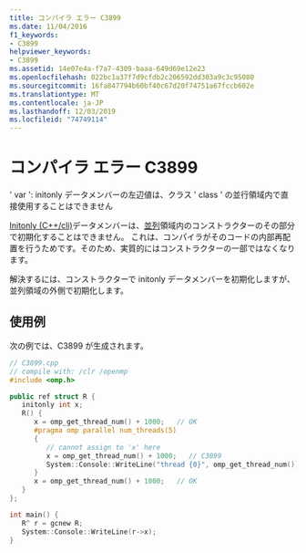 ```yaml
---
title: コンパイラ エラー C3899
ms.date: 11/04/2016
f1_keywords:
- C3899
helpviewer_keywords:
- C3899
ms.assetid: 14e07e4a-f7a7-4309-baaa-649d69e12e23
ms.openlocfilehash: 022bc1a37f7d9cfdb2c206592dd303a9c3c95080
ms.sourcegitcommit: 16fa847794b60bf40c67d20f74751a67fccb602e
ms.translationtype: MT
ms.contentlocale: ja-JP
ms.lasthandoff: 12/03/2019
ms.locfileid: "74749114"
---
```

# <a name="compiler-error-c3899"></a>コンパイラ エラー C3899

' var ': initonly データメンバーの左辺値は、クラス ' class ' の並行領域内で直接使用することはできません

[Initonly (C++/cli)](../../dotnet/initonly-cpp-cli.md)データメンバーは、[並列](../../parallel/openmp/reference/parallel.md)領域内のコンストラクターのその部分で初期化することはできません。  これは、コンパイラがそのコードの内部再配置を行うためです。そのため、実質的にはコンストラクターの一部ではなくなります。

解決するには、コンストラクターで initonly データメンバーを初期化しますが、並列領域の外側で初期化します。

## <a name="example"></a>使用例

次の例では、C3899 が生成されます。

```cpp
// C3899.cpp
// compile with: /clr /openmp
#include <omp.h>

public ref struct R {
   initonly int x;
   R() {
      x = omp_get_thread_num() + 1000;   // OK
      #pragma omp parallel num_threads(5)
      {
         // cannot assign to 'x' here
         x = omp_get_thread_num() + 1000;   // C3899
         System::Console::WriteLine("thread {0}", omp_get_thread_num());
      }
      x = omp_get_thread_num() + 1000;   // OK
   }
};

int main() {
   R^ r = gcnew R;
   System::Console::WriteLine(r->x);
}
```
